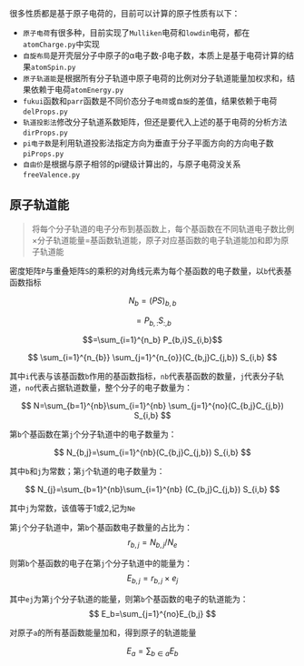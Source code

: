 很多性质都是基于原子电荷的，目前可以计算的原子性质有以下：
- `原子电荷`有很多种，目前实现了`Mulliken`电荷和`lowdin`电荷，都在`atomCharge.py`中实现
- `自旋布局`是开壳层分子中原子的α电子数-β电子数，本质上是基于电荷计算的结果`atomSpin.py`
- `原子轨道能`是根据所有分子轨道中原子电荷的比例对分子轨道能量加权求和，结果依赖于电荷`atomEnergy.py`
- `fukui`函数和`parr`函数是不同价态分子`电荷`或`自旋`的差值，结果依赖于电荷`delProps.py`
- `轨道投影法`修改分子轨道系数矩阵，但还是要代入上述的基于电荷的分析方法`dirProps.py`
- `pi电子数`是利用轨道投影法指定方向为垂直于分子平面方向的方向电子数`piProps.py`
- `自由价`是根据与原子相邻的pi键级计算出的，与原子电荷没关系`freeValence.py`

## 原子轨道能
> 将每个分子轨道的电子分布到基函数上，每个基函数在不同轨道电子数比例×分子轨道能量=基函数轨道能，原子对应基函数的电子轨道能加和即为原子轨道能

密度矩阵`P`与重叠矩阵`S`的乘积的对角线元素为每个基函数的电子数量，以`b`代表基函数指标

$$N_b=(PS)_{b,b}$$

$$=P_{b,:}S_{:,b}$$

$$=\sum_{i=1}^{n_b} P_{b,i}S_{i,b}$$

$$
\sum_{i=1}^{n_{b}} \sum_{j=1}^{n_{o}}(C_{b,j}C_{j,b}) S_{i,b}
$$

其中`i`代表与该基函数`b`作用的基函数指标，`nb`代表基函数的数量，`j`代表分子轨道，`no`代表占据轨道数量，整个分子的电子数量为：

$$
N=\sum_{b=1}^{nb}\sum_{i=1}^{nb} \sum_{j=1}^{no}(C_{b,j}C_{j,b}) S_{i,b}
$$

第`b`个基函数在第`j`个分子轨道中的电子数量为：

$$
N_{b,j}=\sum_{i=1}^{nb}(C_{b,j}C_{j,b}) S_{i,b}
$$

其中`b`和`j`为常数；第`j`个轨道的电子数量为：

$$
N_{j}=\sum_{b=1}^{nb}\sum_{i=1}^{nb} (C_{b,j}C_{j,b}) S_{i,b}
$$

其中`j`为常数，该值等于1或2,记为`Ne`

第`j`个分子轨道中，第`b`个基函数电子数量的占比为：
$$
r_{b,j}=N_{b,j}/N_{e}
$$

则第`b`个基函数的电子在第`j`个分子轨道中的能量为：
$$
E_{b,j}=r_{b,j}\times e_j
$$

其中`ej`为第`j`个分子轨道的能量，则第`b`个基函数的电子的轨道能为：
$$
E_b=\sum_{j=1}^{no}E_{b,j}
$$

对原子`a`的所有基函数能量加和，得到原子的轨道能量

$$
E_a=\sum_{b∈a}E_b
$$